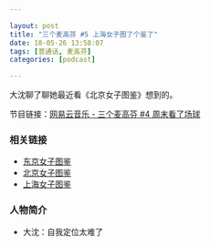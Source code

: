 ```yaml
---

layout: post
title: "三个麦高芬 #5 上海女子图了个鉴了"
date: 18-05-26 13:58:07
tags: [普通话, 麦高芬]
categories: [podcast]

---
```


大沈聊了聊她最近看《北京女子图鉴》想到的。

节目链接：[网易云音乐 - 三个麦高芬 #4 周末看了场球](http://music.163.com/#/program?id=1369468564)

### 相关链接

- [东京女子图鉴](https://movie.douban.com/subject/26921674/)
- [北京女子图鉴](https://movie.douban.com/subject/27176635/)
- [上海女子图鉴](https://movie.douban.com/subject/27185556/)

### 人物简介

- 大沈：自我定位太难了